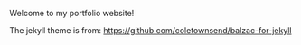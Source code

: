Welcome to my portfolio website!

The jekyll theme is from:
https://github.com/coletownsend/balzac-for-jekyll
